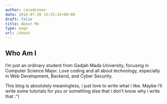```yaml
---
author: cacadosman
date: 2018-07-20 15:25:15+00:00
draft: false
title: About Me
type: page
url: /about
---
```


## Who Am I

I’m just an ordinary student from Gadjah Mada University, focusing in Computer Science Major. Love coding and all about technology, especially in Web Development, Backend, and Cyber Security.  
  
This blog is absolutely meaningless, i just love to write what i like. Maybe i’ll write some tutorials for you or something else that i don’t know why i write that :”(  